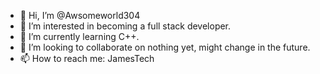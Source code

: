 - 👋 Hi, I’m @Awsomeworld304
- 👀 I’m interested in becoming a full stack developer.
- 🌱 I’m currently learning C++.
- 💞️ I’m looking to collaborate on nothing yet, might change in the future.
- 📫 How to reach me: JamesTech

<!---
Awsomeworld304/Awsomeworld304 is a ✨ special ✨ repository because its `README.md` (this file) appears on your GitHub profile.
You can click the Preview link to take a look at your changes.
--->
